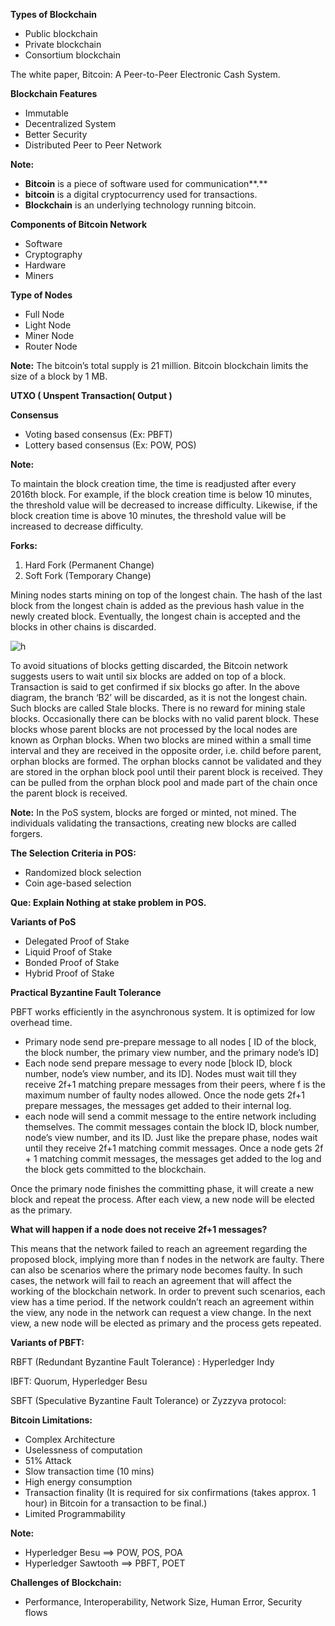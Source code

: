 **Types of Blockchain**

- Public blockchain
- Private blockchain
- Consortium blockchain

The white paper, Bitcoin: A Peer-to-Peer Electronic Cash System.

**Blockchain Features**

- Immutable
- Decentralized System
- Better Security
- Distributed Peer to Peer Network

**Note:**

- **Bitcoin** is a piece of software used for communication**.**
- **bitcoin** is a digital cryptocurrency used for transactions.
- **Blockchain** is an underlying technology running bitcoin.

**Components of Bitcoin Network**

- Software
- Cryptography
- Hardware
- Miners

**Type of Nodes**

- Full Node
- Light Node
- Miner Node
- Router Node

**Note:** The bitcoin’s total supply is 21 million. Bitcoin blockchain limits the size of a block by 1 MB.

**UTXO ( Unspent Transaction( Output )**

**Consensus**

- Voting based consensus (Ex: PBFT)
- Lottery based consensus (Ex: POW, POS)

**Note:**

To maintain the block creation time, the time is readjusted after every 2016th block. For example, if the block creation time is below 10 minutes, the threshold value will be decreased to increase difficulty. Likewise, if the block creation time is above 10 minutes, the threshold value will be increased to decrease difficulty.

**Forks:**

1. Hard Fork (Permanent Change)
1. Soft Fork (Temporary Change)

Mining nodes starts mining on top of the longest chain. The hash of the last block from the longest chain is added as the previous hash value in the newly created block. Eventually, the longest chain is accepted and the blocks in other chains is discarded.

![h](https://user-images.githubusercontent.com/80442960/221394781-ba5389f1-40fe-4efe-99db-a0dc9c2b6792.jpg)

To avoid situations of blocks getting discarded, the Bitcoin network suggests users to wait until six blocks are added on top of a block. Transaction is said to get confirmed if six blocks go after. In the above diagram, the branch ‘B2’ will be discarded, as it is not the longest chain. Such blocks are called Stale blocks. There is no reward for mining stale blocks. Occasionally there can be blocks with no valid parent block. These blocks whose parent blocks are not processed by the local nodes are known as Orphan blocks. When two blocks are mined within a small time interval and they are received in the opposite order, i.e. child before parent, orphan blocks are formed. The orphan blocks cannot be validated and they are stored in the orphan block pool until their parent block is received. They can be pulled from the orphan block pool and made part of the chain once the parent block is received.

**Note:** In the PoS system, blocks are forged or minted, not mined. The individuals validating the transactions, creating new blocks are called forgers.

**The Selection Criteria in POS:**

- Randomized block selection
- Coin age-based selection

**Que: Explain Nothing at stake problem in POS.**

**Variants of PoS**

- Delegated Proof of Stake
- Liquid Proof of Stake
- Bonded Proof of Stake
- Hybrid Proof of Stake





**Practical Byzantine Fault Tolerance**

PBFT works efficiently in the asynchronous system. It is optimized for low overhead time.

- Primary node send pre-prepare message to all nodes [ ID of the block, the block number, the primary view number, and the primary node’s ID]
- Each node send prepare message to every node [block ID, block number, node’s view number, and its ID]. Nodes must wait till they receive 2f+1 matching prepare messages from their peers, where f is the maximum number of faulty nodes allowed. Once the node gets 2f+1 prepare messages, the messages get added to their internal log.
- each node will send a commit message to the entire network including themselves. The commit messages contain the block ID, block number, node’s view number, and its ID. Just like the prepare phase, nodes wait until they receive 2f+1 matching commit messages. Once a node gets 2f + 1 matching commit messages, the messages get added to the log and the block gets committed to the blockchain.

Once the primary node finishes the committing phase, it will create a new block and repeat the process. After each view, a new node will be elected as the primary.

**What will happen if a node does not receive 2f+1 messages?** 

This means that the network failed to reach an agreement regarding the proposed block, implying more than f nodes in the network are faulty. There can also be scenarios where the primary node becomes faulty. In such cases, the network will fail to reach an agreement that will affect the working of the blockchain network. In order to prevent such scenarios, each view has a time period. If the network couldn’t reach an agreement within the view, any node in the network can request a view change. In the next view, a new node will be elected as primary and the process gets repeated.

**Variants of PBFT:**

RBFT (Redundant Byzantine Fault Tolerance) : Hyperledger Indy

IBFT: Quorum, Hyperledger Besu

SBFT (Speculative Byzantine Fault Tolerance) or Zyzzyva protocol: 

**Bitcoin Limitations:**

- Complex Architecture
- Uselessness of computation
- 51% Attack
- Slow transaction time (10 mins)
- High energy consumption
- Transaction finality (It is required for six confirmations (takes approx. 1 hour) in Bitcoin for a transaction to be final.)
- Limited Programmability

**Note:**

- Hyperledger Besu ==> POW, POS, POA
- Hyperledger Sawtooth ==> PBFT, POET

**Challenges of Blockchain:**

- Performance, Interoperability, Network Size, Human Error, Security flows

